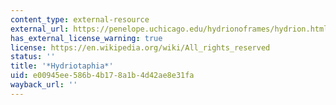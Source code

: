 ```yaml
---
content_type: external-resource
external_url: https://penelope.uchicago.edu/hydrionoframes/hydrion.html
has_external_license_warning: true
license: https://en.wikipedia.org/wiki/All_rights_reserved
status: ''
title: '*Hydriotaphia*'
uid: e00945ee-586b-4b17-8a1b-4d42ae8e31fa
wayback_url: ''
---
```

